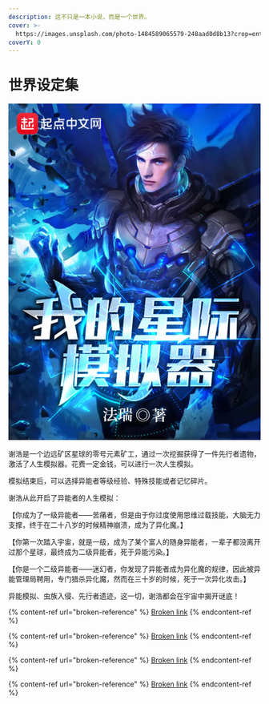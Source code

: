 ```yaml
---
description: 这不只是一本小说，而是一个世界。
cover: >-
  https://images.unsplash.com/photo-1484589065579-248aad0d8b13?crop=entropy&cs=srgb&fm=jpg&ixid=MnwxOTcwMjR8MHwxfHNlYXJjaHwxMHx8c3BhY2V8ZW58MHx8fHwxNjQ5NDIxMjM5&ixlib=rb-1.2.1&q=85
coverY: 0
---
```


# 世界设定集

![我的星际模拟器](.gitbook/assets/我的星际模拟器.jpg)

谢浩是一个边远矿区星球的零号元素矿工，通过一次挖掘获得了一件先行者遗物，激活了人生模拟器。花费一定金钱，可以进行一次人生模拟。

模拟结束后，可以选择异能者等级经验、特殊技能或者记忆碎片。

谢浩从此开启了异能者的人生模拟：

【你成为了一级异能者——苦痛者，但是由于你过度使用思维过载技能，大脑无力支撑，终于在二十八岁的时候精神崩溃，成为了异化魔。】

【你第一次踏入宇宙，就是一级，成为了某个富人的随身异能者，一辈子都没离开过那个星球，最终成为二级异能者，死于异能污染。】

【你是一个二级异能者——迷幻者，你发现了异能者成为异化魔的规律，因此被异能管理局聘用，专门猎杀异化魔，然而在三十岁的时候，死于一次异化攻击。】

异能模拟、虫族入侵、先行者遗迹，这一切，谢浩都会在宇宙中揭开谜底！

{% content-ref url="broken-reference" %}
[Broken link](broken-reference)
{% endcontent-ref %}

{% content-ref url="broken-reference" %}
[Broken link](broken-reference)
{% endcontent-ref %}

{% content-ref url="broken-reference" %}
[Broken link](broken-reference)
{% endcontent-ref %}

{% content-ref url="broken-reference" %}
[Broken link](broken-reference)
{% endcontent-ref %}
